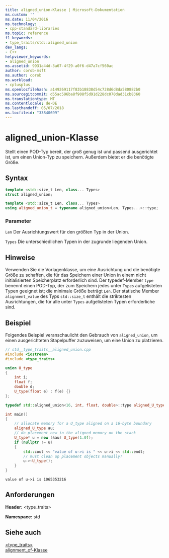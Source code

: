 ```yaml
---
title: aligned_union-Klasse | Microsoft-Dokumentation
ms.custom: ''
ms.date: 11/04/2016
ms.technology:
- cpp-standard-libraries
ms.topic: reference
f1_keywords:
- type_traits/std::aligned_union
dev_langs:
- C++
helpviewer_keywords:
- aligned_union
ms.assetid: 9931a44d-3a67-4f29-a0f6-d47a7cf560ac
author: corob-msft
ms.author: corob
ms.workload:
- cplusplus
ms.openlocfilehash: a149269117f83b18838d54c728d6d8da580882b0
ms.sourcegitcommit: d55ac596ba8f908f5d91d228dc070dad31cb8360
ms.translationtype: MT
ms.contentlocale: de-DE
ms.lasthandoff: 05/07/2018
ms.locfileid: "33840699"
---
```

# <a name="alignedunion-class"></a>aligned_union-Klasse

Stellt einen POD-Typ bereit, der groß genug ist und passend ausgerichtet ist, um einen Union-Typ zu speichern. Außerdem bietet er die benötigte Größe.

## <a name="syntax"></a>Syntax

```cpp
template <std::size_t Len, class... Types>
struct aligned_union;

template <std::size_t Len, class... Types>
using aligned_union_t = typename aligned_union<Len, Types...>::type;
```

### <a name="parameters"></a>Parameter

`Len` Der Ausrichtungswert für den größten Typ in der Union.

`Types` Die unterschiedlichen Typen in der zugrunde liegenden Union.

## <a name="remarks"></a>Hinweise

Verwenden Sie die Vorlagenklasse, um eine Ausrichtung und die benötigte Größe zu schaffen, die für das Speichern einer Union in einem nicht initialisierten Speicherplatz erforderlich sind. Der typedef-Member `type` benennt einen POD-Typ, der zum Speichern jedes unter `Types` aufgelisteten Typen geeignet ist; die minimale Größe beträgt `Len`. Der statische Member `alignment_value` des Typs `std::size_t` enthält die striktesten Ausrichtungen, die für alle unter `Types` aufgelisteten Typen erforderliche sind.

## <a name="example"></a>Beispiel

Folgendes Beispiel veranschaulicht den Gebrauch von `aligned_union`, um einen ausgerichteten Stapelpuffer zuzuweisen, um eine Union zu platzieren.

```cpp
// std__type_traits__aligned_union.cpp
#include <iostream>
#include <type_traits>

union U_type
{
    int i;
    float f;
    double d;
    U_type(float e) : f(e) {}
};

typedef std::aligned_union<16, int, float, double>::type aligned_U_type;

int main()
{
    // allocate memory for a U_type aligned on a 16-byte boundary
    aligned_U_type au;
    // do placement new in the aligned memory on the stack
    U_type* u = new (&au) U_type(1.0f);
    if (nullptr != u)
    {
        std::cout << "value of u->i is " << u->i << std::endl;
        // must clean up placement objects manually!
        u->~U_type();
    }
}
```

```Output
value of u->i is 1065353216
```

## <a name="requirements"></a>Anforderungen

**Header:** \<type_traits>

**Namespace:** std

## <a name="see-also"></a>Siehe auch

[<type_traits>](../standard-library/type-traits.md)<br/>
[alignment_of-Klasse](../standard-library/alignment-of-class.md)<br/>
